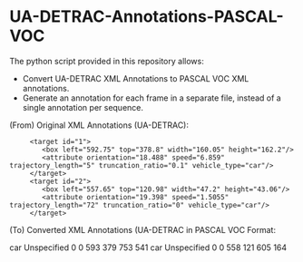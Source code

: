 # UA-DETRAC-Annotations-PASCAL-VOC
The python script provided in this repository allows:
- Convert UA-DETRAC XML Annotations to PASCAL VOC XML annotations.
- Generate an annotation for each frame in a separate file, instead of a single annotation per sequence.

(From) Original XML Annotations (UA-DETRAC):

         <target id="1">
            <box left="592.75" top="378.8" width="160.05" height="162.2"/>
            <attribute orientation="18.488" speed="6.859" trajectory_length="5" truncation_ratio="0.1" vehicle_type="car"/>
         </target>
         <target id="2">
            <box left="557.65" top="120.98" width="47.2" height="43.06"/>
            <attribute orientation="19.398" speed="1.5055" trajectory_length="72" truncation_ratio="0" vehicle_type="car"/>
         </target>
         

(To) Converted XML Annotations (UA-DETRAC in PASCAL VOC Format: 

   <object id="1">
      <name>car</name>
      <pose>Unspecified</pose>
      <truncated>0</truncated>
      <difficult>0</difficult>
      <bndbox>
         <xmin>593</xmin>
         <ymin>379</ymin>
         <xmax>753</xmax>
         <ymax>541</ymax>
      </bndbox>
   </object>
   <object id="2">
      <name>car</name>
      <pose>Unspecified</pose>
      <truncated>0</truncated>
      <difficult>0</difficult>
      <bndbox>
         <xmin>558</xmin>
         <ymin>121</ymin>
         <xmax>605</xmax>
         <ymax>164</ymax>
      </bndbox>
   </object>
   
